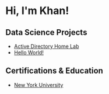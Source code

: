 <h1>Hi, I'm Khan! </h1>

<h2> Data Science Projects </h2>

- [Active Directory Home Lab](https://github.com/khan092167/LABURL)
- [Hello World!](https://github.com/khan092167/LABURL)


<h2> Certifications & Education </h2>

- [New York University](https://github.com/khan092167/LABURL)

